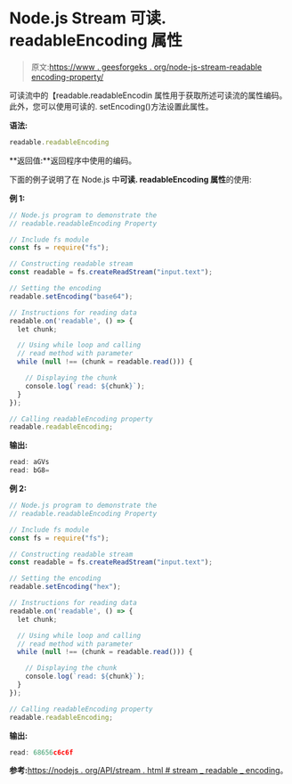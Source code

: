 # Node.js Stream 可读. readableEncoding 属性

> 原文:[https://www . geesforgeks . org/node-js-stream-readable encoding-property/](https://www.geeksforgeeks.org/node-js-stream-readable-readableencoding-property/)

可读流中的【readable.readableEncodin 属性用于获取所述可读流的属性编码。此外，您可以使用可读的. setEncoding()方法设置此属性。

**语法:**

```js
readable.readableEncoding
```

**返回值:**返回程序中使用的编码。

下面的例子说明了在 Node.js 中**可读. readableEncoding 属性**的使用:

**例 1:**

```js
// Node.js program to demonstrate the     
// readable.readableEncoding Property  

// Include fs module
const fs = require("fs");

// Constructing readable stream
const readable = fs.createReadStream("input.text");

// Setting the encoding 
readable.setEncoding("base64");

// Instructions for reading data
readable.on('readable', () => {
  let chunk;

  // Using while loop and calling
  // read method with parameter
  while (null !== (chunk = readable.read())) {

    // Displaying the chunk
    console.log(`read: ${chunk}`);
  }
});

// Calling readableEncoding property
readable.readableEncoding;
```

**输出:**

```js
read: aGVs
read: bG8=

```

**例 2:**

```js
// Node.js program to demonstrate the     
// readable.readableEncoding Property  

// Include fs module
const fs = require("fs");

// Constructing readable stream
const readable = fs.createReadStream("input.text");

// Setting the encoding 
readable.setEncoding("hex");

// Instructions for reading data
readable.on('readable', () => {
  let chunk;

  // Using while loop and calling
  // read method with parameter
  while (null !== (chunk = readable.read())) {

    // Displaying the chunk
    console.log(`read: ${chunk}`);
  }
});

// Calling readableEncoding property
readable.readableEncoding;
```

**输出:**

```js
read: 68656c6c6f
```

**参考:**[https://nodejs . org/API/stream . html # stream _ readable _ encoding](https://nodejs.org/api/stream.html#stream_readable_readableencoding)。